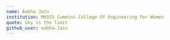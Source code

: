```yaml
---
name: Aabha Jain
institution: MKSSS Cummins College Of Engineering For Women
quote: Sky is the limit
github_user: aabha-Jain
---
```

